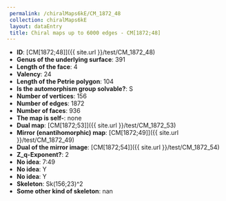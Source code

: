 ```yaml
--- 
 permalink: /chiralMaps6kE/CM_1872_48 
 collection: chiralMaps6kE
 layout: dataEntry
 title: Chiral maps up to 6000 edges - CM[1872;48]
---
```


- **ID**: [CM[1872;48]]({{ site.url }}/test/CM_1872_48)
- **Genus of the underlying surface**: 391
- **Length of the face**: 4
- **Valency**: 24
- **Length of the Petrie polygon**: 104
- **Is the automorphism group solvable?**: S
- **Number of vertices**: 156
- **Number of edges**: 1872
- **Number of faces**: 936
- **The map is self-**: none
- **Dual map**: [CM[1872;53]]({{ site.url }}/test/CM_1872_53)
- **Mirror (enantihomorphic) map**: [CM[1872;49]]({{ site.url }}/test/CM_1872_49)
- **Dual of the mirror image**: [CM[1872;54]]({{ site.url }}/test/CM_1872_54)
- **Z_q-Exponent?**: 2
- **No idea**:  7:49
- **No idea**: Y
- **No idea**: Y
- **Skeleton**: Sk(156;23)^2
- **Some other kind of skeleton**: nan
